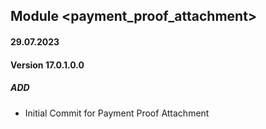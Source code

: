## Module <payment_proof_attachment>

#### 29.07.2023
#### Version 17.0.1.0.0
##### ADD
- Initial Commit for Payment Proof Attachment
